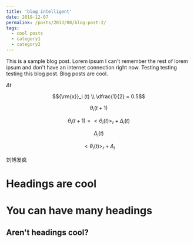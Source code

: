 ```yaml
---
title: 'blog intelligent'
date: 2019-12-07
permalink: /posts/2013/08/blog-post-2/
tags:
  - cool posts
  - category1
  - category2
---
```


This is a sample blog post. Lorem ipsum I can't remember the rest of lorem ipsum and don't have an internet connection right now. Testing testing testing this blog post. Blog posts are cool.

$\Delta t$

$${\rm{x}}_i (t) \\ \dfrac{1}{2} = 0.5$$

$${\theta _i}(t + 1)$$

$$ {\theta _i}(t + 1) = <{\theta _i}(t){>_r} + {\Delta _i}(t)$$ 

$${\Delta _i}(t)$$

$$<{\theta _i}(t){>_r} + \Delta _i$$

刘博发疯

Headings are cool
======

You can have many headings
======

Aren't headings cool?
------
